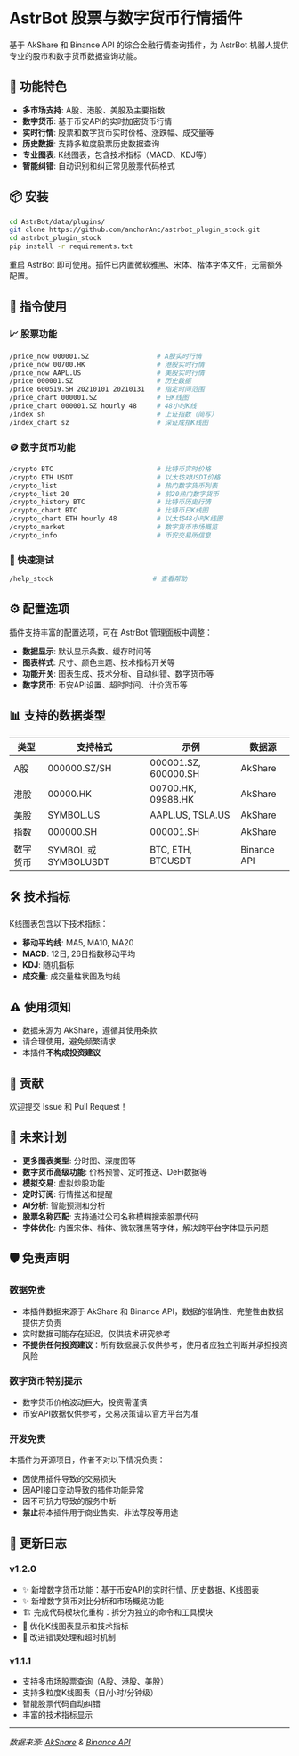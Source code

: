 # AstrBot 股票与数字货币行情插件

基于 AkShare 和 Binance API 的综合金融行情查询插件，为 AstrBot 机器人提供专业的股市和数字货币数据查询功能。

## 🚀 功能特色

- **多市场支持**: A股、港股、美股及主要指数
- **数字货币**: 基于币安API的实时加密货币行情
- **实时行情**: 股票和数字货币实时价格、涨跌幅、成交量等
- **历史数据**: 支持多粒度股票历史数据查询
- **专业图表**: K线图表，包含技术指标（MACD、KDJ等）
- **智能纠错**: 自动识别和纠正常见股票代码格式

## 📦 安装

```bash
cd AstrBot/data/plugins/
git clone https://github.com/anchorAnc/astrbot_plugin_stock.git
cd astrbot_plugin_stock
pip install -r requirements.txt
```
重启 AstrBot 即可使用。插件已内置微软雅黑、宋体、楷体字体文件，无需额外配置。

## 🎯 指令使用

### 📈 股票功能
```bash
/price_now 000001.SZ                 # A股实时行情
/price_now 00700.HK                  # 港股实时行情  
/price_now AAPL.US                   # 美股实时行情
/price 000001.SZ                     # 历史数据
/price 600519.SH 20210101 20210131   # 指定时间范围
/price_chart 000001.SZ               # 日K线图
/price_chart 000001.SZ hourly 48     # 48小时K线
/index sh                            # 上证指数（简写）
/index_chart sz                      # 深证成指K线图
```

### 🪙 数字货币功能
```bash
/crypto BTC                          # 比特币实时价格
/crypto ETH USDT                     # 以太坊对USDT价格
/crypto_list                         # 热门数字货币列表
/crypto_list 20                      # 前20热门数字货币
/crypto_history BTC                  # 比特币历史行情
/crypto_chart BTC                    # 比特币日K线图
/crypto_chart ETH hourly 48          # 以太坊48小时K线图
/crypto_market                       # 数字货币市场概览
/crypto_info                         # 币安交易所信息
```

### 🧪 快速测试
```bash
/help_stock                         # 查看帮助
```

## ⚙️ 配置选项

插件支持丰富的配置选项，可在 AstrBot 管理面板中调整：

- **数据显示**: 默认显示条数、缓存时间等
- **图表样式**: 尺寸、颜色主题、技术指标开关等  
- **功能开关**: 图表生成、技术分析、自动纠错、数字货币等
- **数字货币**: 币安API设置、超时时间、计价货币等

## 📊 支持的数据类型

| 类型 | 支持格式 | 示例 | 数据源 |
|------|---------|------|-------|
| A股 | 000000.SZ/SH | 000001.SZ, 600000.SH | AkShare |
| 港股 | 00000.HK | 00700.HK, 09988.HK | AkShare |
| 美股 | SYMBOL.US | AAPL.US, TSLA.US | AkShare |
| 指数 | 000000.SH | 000001.SH | AkShare |
| 数字货币 | SYMBOL 或 SYMBOLUSDT | BTC, ETH, BTCUSDT | Binance API |

## 🛠️ 技术指标

K线图表包含以下技术指标：
- **移动平均线**: MA5, MA10, MA20
- **MACD**: 12日, 26日指数移动平均
- **KDJ**: 随机指标
- **成交量**: 成交量柱状图及均线

## ⚠️ 使用须知

- 数据来源为 AkShare，遵循其使用条款
- 请合理使用，避免频繁请求
- 本插件**不构成投资建议**

## 🤝 贡献

欢迎提交 Issue 和 Pull Request！

## 🔮 未来计划

- **更多图表类型**: 分时图、深度图等
- **数字货币高级功能**: 价格预警、定时推送、DeFi数据等
- **模拟交易**: 虚拟炒股功能
- **定时订阅**: 行情推送和提醒
- **AI分析**: 智能预测和分析
- **股票名称匹配**: 支持通过公司名称模糊搜索股票代码
- **字体优化**: 内置宋体、楷体、微软雅黑等字体，解决跨平台字体显示问题

## 🛡️ 免责声明

### 数据免责
- 本插件数据来源于 AkShare 和 Binance API，数据的准确性、完整性由数据提供方负责
- 实时数据可能存在延迟，仅供技术研究参考
- **不提供任何投资建议**：所有数据展示仅供参考，使用者应独立判断并承担投资风险

### 数字货币特别提示
- 数字货币价格波动巨大，投资需谨慎
- 币安API数据仅供参考，交易决策请以官方平台为准

### 开发免责
本插件为开源项目，作者不对以下情况负责：
- 因使用插件导致的交易损失
- 因API接口变动导致的插件功能异常  
- 因不可抗力导致的服务中断
- **禁止**将本插件用于商业售卖、非法荐股等用途

## 🔄 更新日志

### v1.2.0
- ✨ 新增数字货币功能：基于币安API的实时行情、历史数据、K线图表
- ✨ 新增数字货币对比分析和市场概览功能  
- 🏗️ 完成代码模块化重构：拆分为独立的命令和工具模块
- 🎨 优化K线图表显示和技术指标
- 🔧 改进错误处理和超时机制

### v1.1.1
- 支持多市场股票查询（A股、港股、美股）
- 支持多粒度K线图表（日/小时/分钟级）
- 智能股票代码自动纠错
- 丰富的技术指标显示

---

*数据来源: [AkShare](https://akshare.akfamily.xyz/) & [Binance API](https://binance-docs.github.io/apidocs/)*
